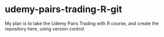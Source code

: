 # udemy-pairs-trading-R-git
My plan is to take the Udemy Pairs Trading with R course, and create the repository here, using version control
